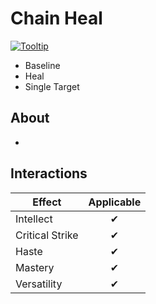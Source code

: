 # Chain Heal

[![Tooltip]()](https://beta.wowdb.com/spells/77472-healing-wave)

- Baseline
- Heal
- Single Target

## About

- 

## Interactions

| Effect | Applicable |
| ------ | :--------: |
| Intellect | ✔ |
| Critical Strike | ✔ |
| Haste | ✔ |
| Mastery | ✔ |
| Versatility | ✔ |
